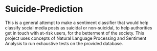 # Suicide-Prediction
This is a general attempt to make a sentiment classifier that would help classify social media posts as suicidal or non-suicidal, to help authorities get in touch with at-risk users, for the betterment of the society. This project uses concepts of Natural Language Processing and Sentiment Analysis to run exhaustive tests on the provided database.
